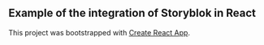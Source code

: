 ## Example of the integration of Storyblok in React

This project was bootstrapped with [Create React App](https://github.com/facebookincubator/create-react-app).

